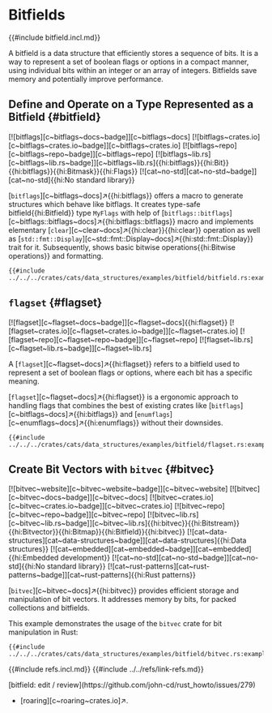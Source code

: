 # Bitfields

{{#include bitfield.incl.md}}

A bitfield is a data structure that efficiently stores a sequence of bits. It is a way to represent a set of boolean flags or options in a compact manner, using individual bits within an integer or an array of integers. Bitfields save memory and potentially improve performance.

## Define and Operate on a Type Represented as a Bitfield {#bitfield}

[![bitflags][c~bitflags~docs~badge]][c~bitflags~docs] [![bitflags~crates.io][c~bitflags~crates.io~badge]][c~bitflags~crates.io] [![bitflags~repo][c~bitflags~repo~badge]][c~bitflags~repo] [![bitflags~lib.rs][c~bitflags~lib.rs~badge]][c~bitflags~lib.rs]{{hi:bitflags}}{{hi:Bit}}{{hi:bitflags}}{{hi:Bitmask}}{{hi:Flags}} [![cat~no-std][cat~no-std~badge]][cat~no-std]{{hi:No standard library}}

[`bitflags`][c~bitflags~docs]↗{{hi:bitflags}} offers a macro to generate structures which behave like bitflags. It creates type-safe bitfield{{hi:Bitfield}} type `MyFlags` with help of [`bitflags::bitflags`][c~bitflags::bitflags~docs]↗{{hi:bitflags::bitflags}} macro and implements elementary [`clear`][c~clear~docs]↗{{hi:clear}}{{hi:clear}} operation as well as [`std::fmt::Display`][c~std::fmt::Display~docs]↗{{hi:std::fmt::Display}} trait for it. Subsequently, shows basic bitwise operations{{hi:Bitwise operations}} and formatting.

```rust,editable
{{#include ../../../crates/cats/data_structures/examples/bitfield/bitfield.rs:example}}
```

## `flagset` {#flagset}

[![flagset][c~flagset~docs~badge]][c~flagset~docs]{{hi:flagset}}
[![flagset~crates.io][c~flagset~crates.io~badge]][c~flagset~crates.io]
[![flagset~repo][c~flagset~repo~badge]][c~flagset~repo]
[![flagset~lib.rs][c~flagset~lib.rs~badge]][c~flagset~lib.rs]

A [`flagset`][c~flagset~docs]↗{{hi:flagset}} refers to a bitfield used to represent a set of boolean flags or options, where each bit has a specific meaning.

[`flagset`][c~flagset~docs]↗{{hi:flagset}} is a ergonomic approach to handling flags that combines the best of existing crates like [`bitflags`][c~bitflags~docs]↗{{hi:bitflags}} and [`enumflags`][c~enumflags~docs]↗{{hi:enumflags}} without their downsides.

```rust,editable,noplayground
{{#include ../../../crates/cats/data_structures/examples/bitfield/flagset.rs:example}}
```

## Create Bit Vectors with `bitvec` {#bitvec}

[![bitvec~website][c~bitvec~website~badge]][c~bitvec~website] [![bitvec][c~bitvec~docs~badge]][c~bitvec~docs] [![bitvec~crates.io][c~bitvec~crates.io~badge]][c~bitvec~crates.io] [![bitvec~repo][c~bitvec~repo~badge]][c~bitvec~repo] [![bitvec~lib.rs][c~bitvec~lib.rs~badge]][c~bitvec~lib.rs]{{hi:bitvec}}{{hi:Bitstream}}{{hi:Bitvector}}{{hi:Bitmap}}{{hi:Bitfield}}{{hi:bitvec}} [![cat~data-structures][cat~data-structures~badge]][cat~data-structures]{{hi:Data structures}} [![cat~embedded][cat~embedded~badge]][cat~embedded]{{hi:Embedded development}} [![cat~no-std][cat~no-std~badge]][cat~no-std]{{hi:No standard library}} [![cat~rust-patterns][cat~rust-patterns~badge]][cat~rust-patterns]{{hi:Rust patterns}}

[`bitvec`][c~bitvec~docs]↗{{hi:bitvec}} provides efficient storage and manipulation of bit vectors. It addresses memory by bits, for packed collections and bitfields.

This example demonstrates the usage of the `bitvec` crate for bit manipulation in Rust:

```rust,editable
{{#include ../../../crates/cats/data_structures/examples/bitfield/bitvec.rs:example}}
```

{{#include refs.incl.md}}
{{#include ../../refs/link-refs.md}}

<div class="hidden">
[bitfield: edit / review](https://github.com/john-cd/rust_howto/issues/279)

- [roaring][c~roaring~crates.io]↗.

</div>

